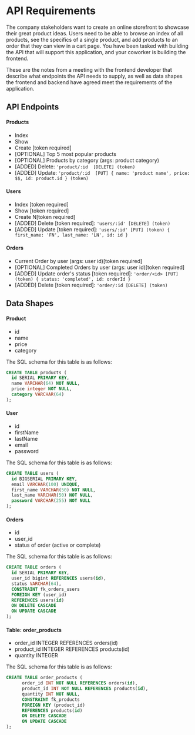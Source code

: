 # API Requirements

The company stakeholders want to create an online storefront to showcase their great product ideas. Users need to be able to browse an index of all products, see the specifics of a single product, and add products to an order that they can view in a cart page. You have been tasked with building the API that will support this application, and your coworker is building the frontend.

These are the notes from a meeting with the frontend developer that describe what endpoints the API needs to supply, as well as data shapes the frontend and backend have agreed meet the requirements of the application.

## API Endpoints

#### Products

- Index
- Show
- Create [token required]
- [OPTIONAL] Top 5 most popular products
- [OPTIONAL] Products by category (args: product category)
- [ADDED] Delete: `'product/:id  [DELETE] (token)`
- [ADDED] Update: `'product/:id  [PUT] { name: 'product name', price: $$, id: product.id } (token)`


#### Users

- Index [token required]
- Show [token required]
- Create N[token required]
- [ADDED] Delete [token required]: `'users/:id' [DELETE] (token)`
- [ADDED] Update [token required]: `'users/:id' [PUT] (token) {
      first_name: 'FN',
      last_name: 'LN',
      id: id
    }`

#### Orders

- Current Order by user (args: user id)[token required]
- [OPTIONAL] Completed Orders by user (args: user id)[token required]
- [ADDED] Update order's status [token required]: `'order/<id> [PUT] (token) {
        status: 'completed',
        id: orderId
      }`
- [ADDED] Delete [token required]: `'order/:id [DELETE] (token)`

## Data Shapes

#### Product

- id
- name
- price
- category

The SQL schema for this table is as follows:
```sql
CREATE TABLE products (
  id SERIAL PRIMARY KEY,
  name VARCHAR(64) NOT NULL,
  price integer NOT NULL,
  category VARCHAR(64)
);
```


#### User

- id
- firstName
- lastName
- email
- password

The SQL schema for this table is as follows:
```sql
CREATE TABLE users (
  id BIGSERIAL PRIMARY KEY,
  email VARCHAR(100) UNIQUE,
  first_name VARCHAR(50) NOT NULL,
  last_name VARCHAR(50) NOT NULL,
  password VARCHAR(255) NOT NULL
);
```


#### Orders

- id
- user_id
- status of order (active or complete)

The SQL schema for this table is as follows:
```sql
CREATE TABLE orders (
  id SERIAL PRIMARY KEY,
  user_id bigint REFERENCES users(id),
  status VARCHAR(64),
  CONSTRAINT fk_orders_users
  FOREIGN KEY (user_id)
  REFERENCES users(id)
  ON DELETE CASCADE
  ON UPDATE CASCADE
);
```


#### Table: order_products

- order_id INTEGER REFERENCES orders(id)
- product_id INTEGER REFERENCES products(id)
- quantity INTEGER

The SQL schema for this table is as follows:
```sql
CREATE TABLE order_products (
      order_id INT NOT NULL REFERENCES orders(id),
      product_id INT NOT NULL REFERENCES products(id),
      quantity INT NOT NULL,
      CONSTRAINT fk_products
      FOREIGN KEY (product_id)
      REFERENCES products(id)
      ON DELETE CASCADE
      ON UPDATE CASCADE
);
```
